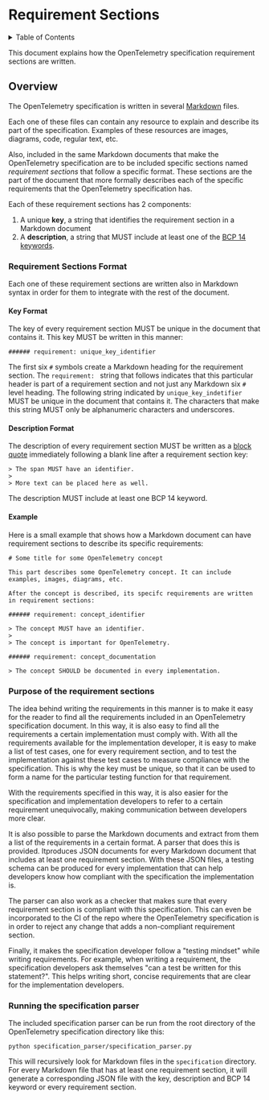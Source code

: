 # Requirement Sections

<details>
<summary>
Table of Contents
</summary>
<!-- Re-generate TOC with `markdown-toc --no-first-h1 -i` -->

<!-- toc -->

- [Requirement Sections](#requirement-sections)
  * [Requirement Sections Format](#requirement-sections-format)
    + [Key Format](#key-format)
    + [Description Format](#description-format)
    + [Example](#example)
  * [Purpose of the requirement sections](#purpose-of-the-requirement-sections)

<!-- tocstop -->

</details>

This document explains how the OpenTelemetry specification requirement sections are written.

## Overview

The OpenTelemetry specification is written in several [Markdown](https://github.github.com/gfm/) files.

Each one of these files can contain any resource to explain and describe its part of the specification.
Examples of these resources are images, diagrams, code, regular text, etc.

Also, included in the same Markdown documents that make the OpenTelemetry specification
are to be included specific sections named _requirement sections_ that follow a specific
format. These sections are the part of the document that more formally describes each of
the specific requirements that the OpenTelemetry specification has.

Each of these requirement sections has 2 components:

1. A unique **key**, a string that identifies the requirement section in a Markdown document
2. A **description**, a string that MUST include at least one of the [BCP 14 keywords](https://tools.ietf.org/html/bcp14).

### Requirement Sections Format

Each one of these requirement sections are written also in Markdown syntax in order for them to integrate
with the rest of the document.

#### Key Format

The key of every requirement section MUST be unique in the document that contains it. This key
MUST be written in this manner:

```
###### requirement: unique_key_identifier
```

The first six `#` symbols create a Markdown heading for the requirement section. The `requirement: `
string that follows indicates that this particular header is part of a requirement section and not
just any Markdown six `#` level heading. The following string indicated by `unique_key_indetifier` MUST be
unique in the document that contains it. The characters that make this string MUST only be
alphanumeric characters and underscores.

#### Description Format

The description of every requirement section MUST be written as a
[block quote](https://github.github.com/gfm/#block-quotes) immediately following a blank line after a requirement section key:

```
> The span MUST have an identifier.
>
> More text can be placed here as well.
```

The description MUST include at least one BCP 14 keyword.

#### Example

Here is a small example that shows how a Markdown document can have requirement sections to describe
its specific requirements:

```
# Some title for some OpenTelemetry concept

This part describes some OpenTelemetry concept. It can include examples, images, diagrams, etc.

After the concept is described, its specifc requirements are written in requirement sections:

###### requirement: concept_identifier

> The concept MUST have an identifier.
>
> The concept is important for OpenTelemetry.

###### requirement: concept_documentation

> The concept SHOULD be documented in every implementation.
```

### Purpose of the requirement sections

The idea behind writing the requirements in this manner is to make it easy for the reader to find all the
requirements included in an OpenTelemetry specification document. In this way, it is also easy to find all
the requirements a certain implementation must comply with. With all the requirements available for the
implementation developer, it is easy to make a list of test cases, one for every requirement section, and
to test the implementation against these test cases to measure compliance with the specification. This is
why the key must be unique, so that it can be used to form a name for the particular testing function for
that requirement.

With the requirements specified in this way, it is also easier for the specification and implementation
developers to refer to a certain requirement unequivocally, making communication between developers more
clear.

It is also possible to parse the Markdown documents and extract from them a list of the requirements in a
certain format. A parser that does this is provided. Itproduces JSON documents for every Markdown document
that includes at least one requirement section. With these JSON files, a testing schema can be produced for
every implementation that can help developers know how compliant with the specification the implementation is.

The parser can also work as a checker that makes sure that every requirement section is compliant with this
specification. This can even be incorporated to the CI of the repo where the OpenTelemetry specification is
in order to reject any change that adds a non-compliant requirement section.

Finally, it makes the specification developer follow a "testing mindset" while writing requirements. For example,
when writing a requirement, the specification developers ask themselves "can a test be written for this statement?".
This helps writing short, concise requirements that are clear for the implementation developers.

### Running the specification parser

The included specification parser can be run from the root directory of the OpenTelemetry specification directory
like this:

```
python specification_parser/specification_parser.py
```

This will recursively look for Markdown files in the `specification` directory. For every Markdown file that has at
least one requirement section, it will generate a corresponding JSON file with the key, description and BCP 14
keyword or every requirement section.
